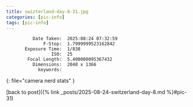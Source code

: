 ```yaml
---
title: swizterland-day-8-31.jpg
categories: [pic-info]
tags: [pic-info]
---
```


```text
          Date Taken:  2025:08:24 07:32:59
              F-Stop:  1.7999999523162842
       Exposure Time:  1/838
                 ISO:  25
        Focal Length:  5.400000095367432
          Dimensions:  2048 x 1366
            keywords:  
```
{: file="camera nerd stats" }

[back to post]({% link _posts/2025-08-24-switzerland-day-8.md %}#pic-31)
